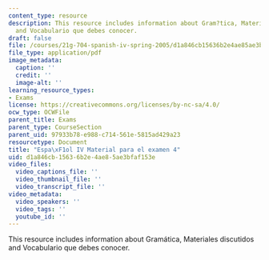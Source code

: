```yaml
---
content_type: resource
description: This resource includes information about Gram?tica, Materiales discutidos
  and Vocabulario que debes conocer.
draft: false
file: /courses/21g-704-spanish-iv-spring-2005/d1a846cb15636b2e4ae85ae3bfaf153e_MIT21G_704S05_sp4_exam4.pdf
file_type: application/pdf
image_metadata:
  caption: ''
  credit: ''
  image-alt: ''
learning_resource_types:
- Exams
license: https://creativecommons.org/licenses/by-nc-sa/4.0/
ocw_type: OCWFile
parent_title: Exams
parent_type: CourseSection
parent_uid: 97933b78-e988-c714-561e-5815ad429a23
resourcetype: Document
title: "Espa\xF1ol IV Material para el examen 4"
uid: d1a846cb-1563-6b2e-4ae8-5ae3bfaf153e
video_files:
  video_captions_file: ''
  video_thumbnail_file: ''
  video_transcript_file: ''
video_metadata:
  video_speakers: ''
  video_tags: ''
  youtube_id: ''
---
```

This resource includes information about Gramática, Materiales discutidos and Vocabulario que debes conocer.

